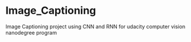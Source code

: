 # Image_Captioning
Image Captioning project using CNN and RNN for udacity computer vision nanodegree program
